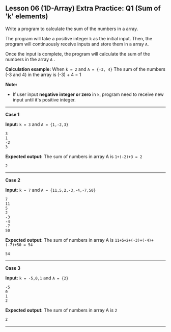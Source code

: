 ## Lesson 06 (1D-Array) Extra Practice: Q1 (Sum of 'k' elements)
Write a program to calculate the sum of the numbers in a array.

The program will take a positive integer `k` as the initial input. Then, the program will continuously receive inputs and store them in a array `A`.

Once the input is complete, the program will calculate the sum of the numbers in the array `A` .

**Calculation example:** When `k = 2` and `A = {-3, 4}`
The sum of the numbers (-3 and 4) in the array is (-3) + 4 = 1

**Note:**
* If user input **negative integer or zero** in `k`, program need to receive new input until it's positive integer.

<hr>

**Case 1**

**Input:** `k = 3` and `A = {1,-2,3}`
```
3
1
-2
3
```
**Expected output:** The sum of numbers in array A is `1+(-2)+3 = 2`
```
2
```

<hr>

**Case 2**

**Input:** `k = 7` and `A = {11,5,2,-3,-4,-7,50}`
```
7
11
5
2
-3
-4
-7
50
```
**Expected output:** The sum of numbers in array A is `11+5+2+(-3)+(-4)+(-7)+50 = 54`
```
54
```

<hr>

**Case 3**

**Input:** `k = -5,0,1` and `A = {2}`
```
-5
0
1
2
```
**Expected output:** The sum of numbers in array A is `2`
```
2
```

<hr>
